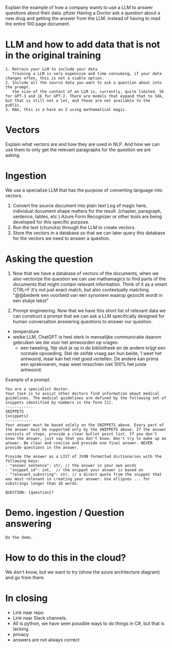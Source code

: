 Explain the example of how a company wants to use a LLM to answer questions about their data.
    pfizer
    Having a Doctor ask a question about a new drug and getting the answer from the LLM. instead of having to read the entire 100 page document.

# LLM and how to add data that is not in the original training
    1. Retrain your LLM to include your data
       Training a LLM is very expensive and time consuming, if your data changes often, this is not a viable option.
    2. Include all the source data you want to ask a question about into the prompt.
       the size of the context of an LLM is, currently, quite limited. 5k for GPT-3 and 1k for GPT-2. There are models that expand that to 34k, but that is still not a lot, and those are not available to the public.
    3. RAG, this is a hack on 2 using mathematical magic.

# Vectors

Explain what vectors are and how they are used in NLP. And how we can use them to only get the relevant paragraphs for the question we are asking.

# Ingestion

We use a specialize LLM that has the purpose of converting language into vectors.

1. Convert the source document into plain text
   Log of magic here, individual document shape matters for the result. (chapter, paragraph, sentence, tables, etc.) Azure Form Recognizer or other tools are being developed for this specific purpose.
2. Run the text (chuncks) through the LLM to create vectors.
3. Store the vectors in a database so that we can later query this database for the vectors we need to answer a question.

# Asking the question

1. Now that we have a database of vectors of the documents, when we also vectorize the question we can use mathamagics to find parts of the documents that might contain relevant information. Think of it as a smart CTRL+F it's not just exact match, but also contextually matching
"@@bedenk een voorbeld van een synoniem waarop gezocht wordt in een stukje tekst"

2. Prompt engineering.
Now that we have this short list of relevant data we can construct a prompt that we can ask a LLM specifically designed for human conversation answering questions to answer our question.

* temperature
* welke LLM, ChatGPT is heel sterk in menselijke communicatie daarom gebruiken we die voor het antwoorden op vragen. 
    - een tweeling, 1tje sluit je op in de bibliotheek en de andere krijgt een normale opvoeding.
    Stel de zelfde vraag aan hun beide, 1 weet het antwoord, maar kan het niet goed vertellen.
    De andere kan prima een sprekvoeren, maar weet misschien niet 100% het juiste antwoord.

Example of a prompt.
```
You are a specialist doctor.
Your task is to assist other doctors find information about medical guidelines. The medical guidelines are defined by the following set of snippets identified by numbers in the form [1].  
------------  
SNIPPETS  
{snippets}  
------------  
Your answer must be based solely on the SNIPPETS above. Every part of the answer must be supported only by the SNIPPETS above. If the answer consists of steps, provide a clear bullet point list. If you don't know the answer, just say that you don't know. Don't try to make up an answer. Be clear and concise and provide one final answer. NEVER provide questions in the answer.

Provide the answer as a LIST of JSON formatted dictionaries with the following keys:
- "answer_sentence": str, // the answer in your own words
- "snippet_id": int,  // the snippet your answer is based on
- "relevant_substring": str, // a direct quote from the snippet that was most relevant in creating your answer. Use ellipses ... for substrings longer than 10 words.
  
QUESTION: {question}?
```

# Demo. ingestion / Question answering

    Do the demo.

# How to do this in the cloud?

We don't know, but we want to try (show the azure architecture diagram) and go from there.

# In closing

- Link naar repo.
- Link naar Slack channels.
- All is python, we have seen possible ways to do things in C#, but that is lacking.
- privacy
- answers are not always correct
